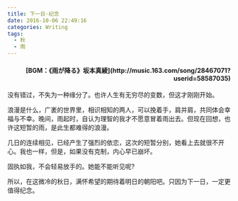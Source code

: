 ```yaml
---
title: 下一日·纪念
date: 2016-10-06 22:49:16
categories: Writing
tags:
  - 秋
  - 雨
---
```


<h4 style="text-align:right">[BGM：《雨が降る》坂本真綾](http://music.163.com/song/28467071?userid=58587035)</h4>

没有错过，不失为一种缘分了。也许人生有无穷尽的变数，但这才刚刚开始。

浪漫是什么，广袤的世界里，相识相知的两人，可以挽着手，肩并肩，共同体会幸福与不幸。晚间，雨起时，自认为理智的我才不愿意冒着雨出去。但现在回想，也许这短暂的雨，是此生都难得的浪漫。

<!--more-->

几日的连续相见，已经产生了强烈的依恋，这次的短暂分别，她看上去就很不开心。我也一样，但是，如果没有克制，内心早已崩坏。

固执如我，不会轻易放手的。她能不能听见呢?

所以，在这微冷的秋日，满怀希望的期待着明日的朝阳吧。只因为下一日，一定更值得纪念。
